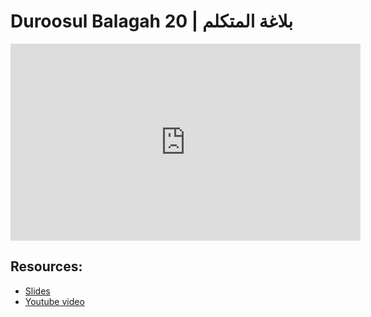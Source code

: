 # Duroosul Balagah 20 | بلاغة المتكلم
                
<iframe width="560" height="315" src="https://www.youtube-nocookie.com/embed/j77h9utBeY4?start=0" frameborder="0" allow="accelerometer; autoplay; encrypted-media; gyroscope; picture-in-picture" allowfullscreen="allowfullscreen">
</iframe><BR>

## Resources:
- [Slides](https://github.com/arshare/resources_balagha_pdfs)
- [Youtube video](https://www.youtube.com/watch?v=j77h9utBeY4&list=PLzn0qdi6JpdvvXVuJ7kIusNquSxeyKJvc)


